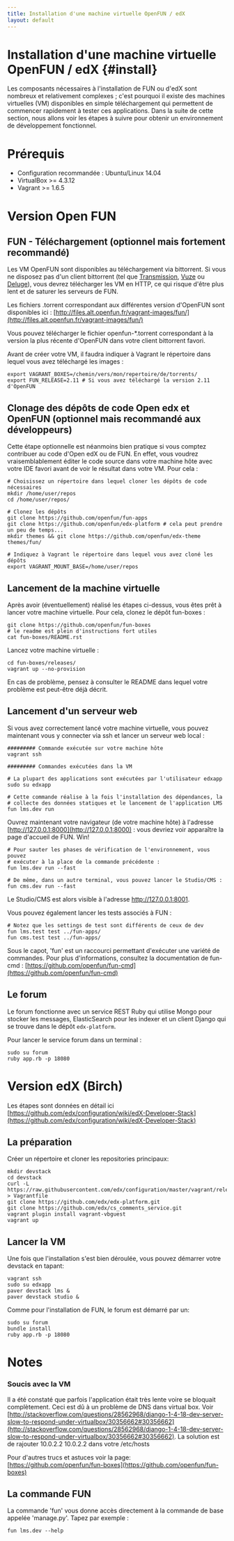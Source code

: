 ```yaml
---
title: Installation d'une machine virtuelle OpenFUN / edX
layout: default
---
```


# Installation d'une machine virtuelle OpenFUN / edX {#install}

Les composants nécessaires à l'installation de FUN ou d'edX sont nombreux et
relativement complexes ; c'est pourquoi il existe des machines virtuelles (VM)
disponibles en simple téléchargement qui permettent de commencer rapidement à
tester ces applications. Dans la suite de cette section, nous allons voir les
étapes à suivre pour obtenir un environnement de développement fonctionnel.

# Prérequis

- Configuration recommandée : Ubuntu/Linux 14.04
- VirtualBox >= 4.3.12
- Vagrant >= 1.6.5


# Version Open FUN

##  FUN - Téléchargement (optionnel mais fortement recommandé)

Les VM OpenFUN sont disponibles au téléchargement via bittorrent. Si vous ne
disposez pas d'un client bittorrent (tel que
[Transmission](http://www.transmissionbt.com/), [Vuze](http://www.vuze.com/) ou
[Deluge](http://deluge-torrent.org/)),
vous devrez télécharger les VM en HTTP, ce qui risque d'être plus lent et de
saturer les serveurs de FUN.

Les fichiers .torrent correspondant aux différentes version d'OpenFUN sont
disponibles ici : [http://files.alt.openfun.fr/vagrant-images/fun/](http://files.alt.openfun.fr/vagrant-images/fun/)

Vous pouvez télécharger le fichier openfun-\*.torrent correspondant à la
version la plus récente d'OpenFUN dans votre client bittorrent favori.

Avant de créer votre VM, il faudra indiquer à Vagrant le répertoire dans lequel vous avez téléchargé les images :


    export VAGRANT_BOXES=/chemin/vers/mon/repertoire/de/torrents/
    export FUN_RELEASE=2.11 # Si vous avez téléchargé la version 2.11 d'OpenFUN

## Clonage des dépôts de code Open edx et OpenFUN (optionnel mais recommandé aux développeurs)

Cette étape optionnelle est néanmoins bien pratique si vous comptez contribuer
au code d'Open edX ou de FUN. En effet, vous voudrez vraisemblablement éditer
le code source dans votre machine hôte avec votre IDE favori avant de voir le
résultat dans votre VM. Pour cela :

    # Choisissez un répertoire dans lequel cloner les dépôts de code nécessaires
    mkdir /home/user/repos
    cd /home/user/repos/

    # Clonez les dépôts
    git clone https://github.com/openfun/fun-apps
    git clone https://github.com/openfun/edx-platform # cela peut prendre un peu de temps...
    mkdir themes && git clone https://github.com/openfun/edx-theme themes/fun/

    # Indiquez à Vagrant le répertoire dans lequel vous avez cloné les dépôts
    export VAGRANT_MOUNT_BASE=/home/user/repos

## Lancement de la machine virtuelle


Après avoir (éventuellement) réalisé les étapes ci-dessus, vous êtes prêt à
lancer votre machine virtuelle.  Pour cela, clonez le dépôt fun-boxes :

    git clone https://github.com/openfun/fun-boxes
    # le readme est plein d'instructions fort utiles
    cat fun-boxes/README.rst

Lancez votre machine virtuelle :

    cd fun-boxes/releases/
    vagrant up --no-provision 

En cas de problème, pensez à consulter le README dans lequel votre problème est
peut-être déjà décrit.

## Lancement d'un serveur web

Si vous avez correctement lancé votre machine virtuelle, vous pouvez maintenant
vous y connecter via ssh et lancer un serveur web local :


    ######### Commande exécutée sur votre machine hôte
    vagrant ssh

    ######### Commandes exécutées dans la VM
    
    # La plupart des applications sont exécutées par l'utilisateur edxapp
    sudo su edxapp

    # Cette commande réalise à la fois l'installation des dépendances, la
    # collecte des données statiques et le lancement de l'application LMS
    fun lms.dev run

Ouvrez maintenant votre navigateur (de votre machine hôte) à l'adresse
[http://127.0.0.1:8000](http://127.0.0.1:8000) : vous devriez voir apparaître la page d'accueil de FUN.
Win!

    # Pour sauter les phases de vérification de l'environnement, vous pouvez
    # exécuter à la place de la commande précédente :
    fun lms.dev run --fast

    # De même, dans un autre terminal, vous pouvez lancer le Studio/CMS :
    fun cms.dev run --fast

Le Studio/CMS est alors visible à l'adresse http://127.0.0.1:8001.

Vous pouvez également lancer les tests associés à FUN :

    # Notez que les settings de test sont différents de ceux de dev
    fun lms.test test ../fun-apps/
    fun cms.test test ../fun-apps/

Sous le capot, 'fun' est un raccourci permettant d'exécuter une variété de
commandes. Pour plus d'informations, consultez la documentation de fun-cmd :
[https://github.com/openfun/fun-cmd](https://github.com/openfun/fun-cmd)


## Le forum

Le forum fonctionne avec un service REST Ruby qui utilise Mongo pour stocker les messages, ElasticSearch pour les indexer et un client Django qui se trouve dans le dépôt `edx-platform`.

Pour lancer le service forum dans un terminal :

    sudo su forum
    ruby app.rb -p 18080

# Version edX (Birch)

Les étapes sont données en détail ici [https://github.com/edx/configuration/wiki/edX-Developer-Stack](https://github.com/edx/configuration/wiki/edX-Developer-Stack)

## La préparation

Créer un répertoire et cloner les repositories principaux:


    mkdir devstack
    cd devstack
    curl -L https://raw.githubusercontent.com/edx/configuration/master/vagrant/release/devstack/Vagrantfile > Vagrantfile
    git clone https://github.com/edx/edx-platform.git
    git clone https://github.com/edx/cs_comments_service.git
    vagrant plugin install vagrant-vbguest
    vagrant up


## Lancer la VM

Une fois que l'installation s'est bien déroulée, vous pouvez démarrer votre devstack en tapant:


    vagrant ssh
    sudo su edxapp
    paver devstack lms &
    paver devstack studio &


Comme pour l'installation de FUN, le forum est démarré par un:


    sudo su forum
    bundle install
    ruby app.rb -p 18080


# Notes

### Soucis avec la VM

Il a été constaté que parfois l'application était très lente voire se bloquait complètement. Ceci est dû à un problème de DNS
dans virtual box. Voir [http://stackoverflow.com/questions/28562968/django-1-4-18-dev-server-slow-to-respond-under-virtualbox/30356662#30356662](http://stackoverflow.com/questions/28562968/django-1-4-18-dev-server-slow-to-respond-under-virtualbox/30356662#30356662).
La solution est de rajouter 10.0.2.2 10.0.2.2 dans votre /etc/hosts

Pour d'autres trucs et astuces voir la page: [https://github.com/openfun/fun-boxes](https://github.com/openfun/fun-boxes)

## La commande FUN

La commande 'fun' vous donne accès directement à la commande de base appelée 'manage.py'.
Tapez par exemple :


    fun lms.dev --help
